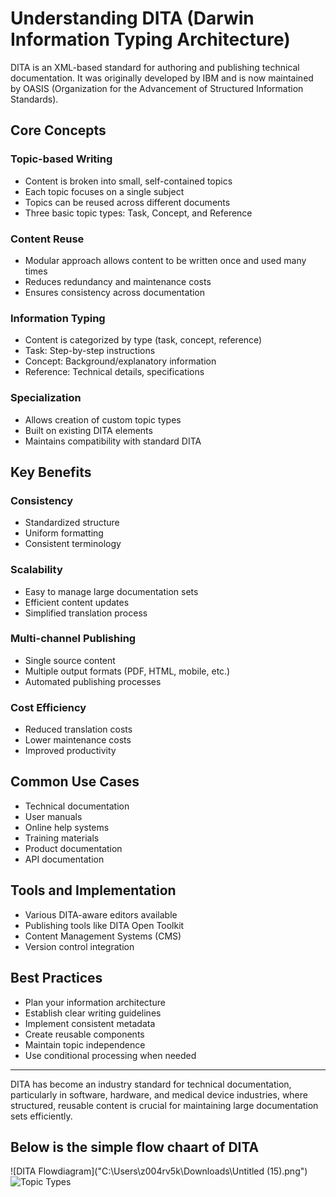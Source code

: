 # Understanding DITA (Darwin Information Typing Architecture)

DITA is an XML-based standard for authoring and publishing technical documentation. It was originally developed by IBM and is now maintained by OASIS (Organization for the Advancement of Structured Information Standards).

## Core Concepts

### Topic-based Writing
- Content is broken into small, self-contained topics
- Each topic focuses on a single subject
- Topics can be reused across different documents
- Three basic topic types: Task, Concept, and Reference

### Content Reuse
- Modular approach allows content to be written once and used many times
- Reduces redundancy and maintenance costs
- Ensures consistency across documentation

### Information Typing
- Content is categorized by type (task, concept, reference)
- Task: Step-by-step instructions
- Concept: Background/explanatory information
- Reference: Technical details, specifications

### Specialization
- Allows creation of custom topic types
- Built on existing DITA elements
- Maintains compatibility with standard DITA

## Key Benefits

### Consistency
- Standardized structure
- Uniform formatting
- Consistent terminology

### Scalability
- Easy to manage large documentation sets
- Efficient content updates
- Simplified translation process

### Multi-channel Publishing
- Single source content
- Multiple output formats (PDF, HTML, mobile, etc.)
- Automated publishing processes

### Cost Efficiency
- Reduced translation costs
- Lower maintenance costs
- Improved productivity

## Common Use Cases
- Technical documentation
- User manuals
- Online help systems
- Training materials
- Product documentation
- API documentation

## Tools and Implementation
- Various DITA-aware editors available
- Publishing tools like DITA Open Toolkit
- Content Management Systems (CMS)
- Version control integration

## Best Practices
- Plan your information architecture
- Establish clear writing guidelines
- Implement consistent metadata
- Create reusable components
- Maintain topic independence
- Use conditional processing when needed

---

DITA has become an industry standard for technical documentation, particularly in software, hardware, and medical device industries, where structured, reusable content is crucial for maintaining large documentation sets efficiently.
## Below is the simple flow chaart of DITA 
![DITA Flowdiagram]("C:\Users\z004rv5k\Downloads\Untitled (15).png")
![Topic Types](C:\Users\z004rv5k\Downloads\images\DITAFlow.png)
